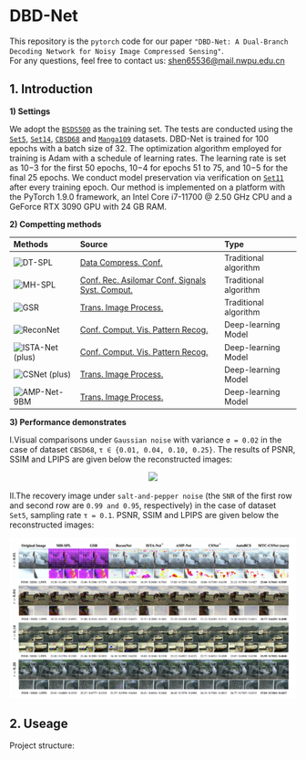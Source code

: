 # DBD-Net
This repository is the `pytorch` code for our paper `"DBD-Net: A Dual-Branch Decoding Network for Noisy Image Compressed Sensing"`.  
For any questions, feel free to contact us: shen65536@mail.nwpu.edu.cn  
## 1. Introduction ##
**1) Settings**  

We adopt the [`BSDS500`](https://www2.eecs.berkeley.edu/Research/Projects/CS/vision/grouping/resources.html) as the training set. The tests are conducted using the [`Set5`](http://people.rennes.inria.fr/Aline.Roumy/results/SR_BMVC12.html), [`Set14`](https://huggingface.co/datasets/eugenesiow/Set14), [`CBSD68`](https://www2.eecs.berkeley.edu/Research/Projects/CS/vision/bsds/) and [`Manga109`](http://www.manga109.org/en/) datasets. DBD-Net is trained for 100 epochs with a batch size of 32. The optimization algorithm employed for training is Adam with a schedule of learning rates. The learning rate is set as 10−3 for the first 50 epochs, 10−4 for epochs 51 to 75, and 10−5 for the final 25 epochs. We conduct model preservation via verification on [`Set11`](https://github.com/KuldeepKulkarni/ReconNet) after every training epoch. Our method is implemented on a platform with the PyTorch 1.9.0 framework, an Intel Core i7-11700 @ 2.50 GHz CPU and a GeForce RTX 3090 GPU with 24 GB RAM.  

**2) Competting methods**  

|Methods|Source|Type|
|:----|:----|:----|
| ![DT-SPL](https://latex.codecogs.com/svg.image?\textbf{DT-SPL}) | [Data Compress. Conf.](https://ieeexplore.ieee.org/document/5453522) | Traditional algorithm |
| ![MH-SPL](https://latex.codecogs.com/svg.image?\textbf{MH-SPL}) | [Conf. Rec. Asilomar Conf. Signals Syst. Comput.](https://ieeexplore.ieee.org/document/6190204) | Traditional algorithm |
| ![GSR](https://latex.codecogs.com/svg.image?\textbf{GSR}) | [Trans. Image Process.](https://ieeexplore.ieee.org/document/6814320) | Traditional algorithm |
| ![ReconNet](https://latex.codecogs.com/svg.image?\textbf{ReconNet})| [Conf. Comput. Vis. Pattern Recog.](https://ieeexplore.ieee.org/document/7780424/) | Deep-learning Model |
| ![ISTA-Net (plus)](https://latex.codecogs.com/svg.image?\textbf{ISTA-Net}^{&plus;}) | [Conf. Comput. Vis. Pattern Recog.](https://ieeexplore.ieee.org/document/8578294) | Deep-learning Model |
| ![CSNet (plus)](https://latex.codecogs.com/svg.image?\textbf{CSNet}^{&plus;}) | [Trans. Image Process.](https://ieeexplore.ieee.org/document/8765626/) | Deep-learning Model |
| ![AMP-Net-9BM](https://latex.codecogs.com/svg.image?\textbf{AMP-Net-9BM}) | [Trans. Image Process.](https://ieeexplore.ieee.org/document/9298950) | Deep-learning Model |

**3) Performance demonstrates**  

I.Visual comparisons under `Gaussian noise` with variance `σ = 0.02` in the case of dataset `CBSD68`, `τ ∈ {0.01, 0.04, 0.10, 0.25}`. The results of PSNR, SSIM and LPIPS are given below the reconstructed images:  

<div align=center><img src="https://github.com/EchoSPLab/DBD-Net/blob/master/demo_images/SP.png"/></div>  

II.The recovery image under `salt-and-pepper noise` (the `SNR` of the first row and second row are `0.99 and 0.95`, respectively) in the case of dataset `Set5`, sampling rate `τ = 0.1`. PSNR, SSIM and LPIPS are given below the reconstructed images:  

<div align=center><img src="https://github.com/EchoSPLab/DBD-Net/blob/master/demo_images/GA.png"/></div>  

## 2. Useage ##
Project structure:  
```

```
